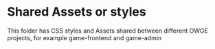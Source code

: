 # Shared Assets or styles
This folder has CSS styles and Assets shared between different OWGE projects, for example game-frontend and game-admin
